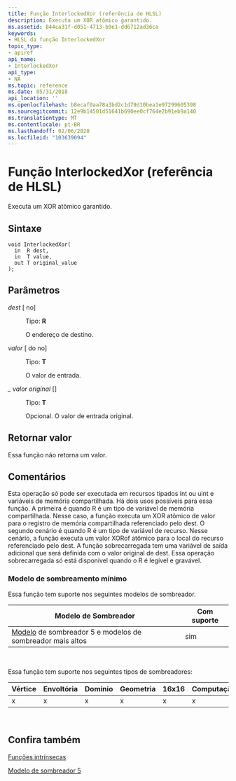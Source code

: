 ```yaml
---
title: Função InterlockedXor (referência de HLSL)
description: Executa um XOR atômico garantido.
ms.assetid: 844ca31f-d051-4713-b9e1-dd6712ad36ca
keywords:
- HLSL da função InterlockedXor
topic_type:
- apiref
api_name:
- InterlockedXor
api_type:
- NA
ms.topic: reference
ms.date: 05/31/2018
api_location: ''
ms.openlocfilehash: b8ecaf0aa78a3bd2c1d79d10bea1e97299605398
ms.sourcegitcommit: 12e9b14501d51641b690ee0cf764e2b91eb9a140
ms.translationtype: MT
ms.contentlocale: pt-BR
ms.lasthandoff: 02/06/2020
ms.locfileid: "103639094"
---
```

# <a name="interlockedxor-function-hlsl-reference"></a>Função InterlockedXor (referência de HLSL)

Executa um XOR atômico garantido.

## <a name="syntax"></a>Sintaxe

``` syntax
void InterlockedXor(
  in  R dest,
  in  T value,
  out T original_value
);
```

## <a name="parameters"></a>Parâmetros

<dl> <dt>

*dest* \[ no\]
</dt> <dd>

Tipo: **R**

O endereço de destino.

</dd> <dt>

*valor* \[ do no\]
</dt> <dd>

Tipo: **T**

O valor de entrada.

</dd> <dt>

*\_ valor original* \[\]
</dt> <dd>

Tipo: **T**

Opcional. O valor de entrada original.

</dd> </dl>

## <a name="return-value"></a>Retornar valor

Essa função não retorna um valor.

## <a name="remarks"></a>Comentários

Esta operação só pode ser executada em recursos tipados int ou uint e variáveis de memória compartilhada. Há dois usos possíveis para essa função. A primeira é quando R é um tipo de variável de memória compartilhada. Nesse caso, a função executa um XOR atômico de valor para o registro de memória compartilhada referenciado pelo dest. O segundo cenário é quando R é um tipo de variável de recurso. Nesse cenário, a função executa um valor XORof atômico para o local do recurso referenciado pelo dest. A função sobrecarregada tem uma variável de saída adicional que será definida com o valor original de dest. Essa operação sobrecarregada só está disponível quando o R é legível e gravável.

### <a name="minimum-shader-model"></a>Modelo de sombreamento mínimo

Essa função tem suporte nos seguintes modelos de sombreador.



| Modelo de Sombreador                                                                | Com suporte |
|-----------------------------------------------------------------------------|-----------|
| [Modelo](d3d11-graphics-reference-sm5.md) de sombreador 5 e modelos de sombreador mais altos | sim       |



 

Essa função tem suporte nos seguintes tipos de sombreadores:



| Vértice | Envoltória | Domínio | Geometria | 16x16 | Computação |
|--------|------|--------|----------|-------|---------|
|  x     |  x   | x      |  x       | x     | x       |



 

## <a name="see-also"></a>Confira também

<dl> <dt>

[Funções intrínsecas](dx-graphics-hlsl-intrinsic-functions.md)
</dt> <dt>

[Modelo de sombreador 5](d3d11-graphics-reference-sm5.md)
</dt> </dl>

 

 




